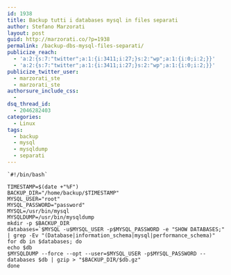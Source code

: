 ```yaml
---
id: 1938
title: Backup tutti i databases mysql in files separati
author: Stefano Marzorati
layout: post
guid: http://marzorati.co/?p=1938
permalink: /backup-dbs-mysql-files-separati/
publicize_reach:
  - 'a:2:{s:7:"twitter";a:1:{i:3411;i:27;}s:2:"wp";a:1:{i:0;i:2;}}'
  - 'a:2:{s:7:"twitter";a:1:{i:3411;i:27;}s:2:"wp";a:1:{i:0;i:2;}}'
publicize_twitter_user:
  - marzorati_ste
  - marzorati_ste
authorsure_include_css:
  - 
dsq_thread_id:
  - 2046282403
categories:
  - Linux
tags:
  - backup
  - mysql
  - mysqldump
  - separati
---
```

	`#!/bin/bash`

	TIMESTAMP=$(date +"%F")   
	BACKUP_DIR="/home/backup/$TIMESTAMP"   
	MYSQL_USER="root"   
	MYSQL_PASSWORD="password"   
	MYSQL=/usr/bin/mysql   
	MYSQLDUMP=/usr/bin/mysqldump   
	mkdir -p $BACKUP_DIR   
	databases=`$MYSQL -u$MYSQL_USER -p$MYSQL_PASSWORD -e "SHOW DATABASES;" | grep -Ev "(Database|information_schema|mysql|performance_schema)"   
	for db in $databases; do   
	echo $db   
	$MYSQLDUMP --force --opt --user=$MYSQL_USER -p$MYSQL_PASSWORD --databases $db | gzip > "$BACKUP_DIR/$db.gz"   
	done